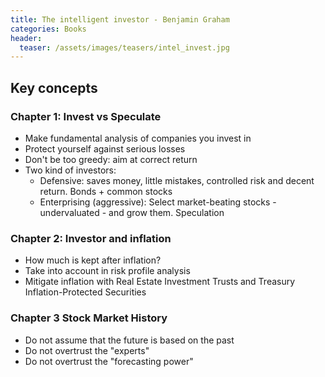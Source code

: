 ```yaml
---
title: The intelligent investor - Benjamin Graham
categories: Books
header:
  teaser: /assets/images/teasers/intel_invest.jpg
---
```

## Key concepts
### Chapter 1: Invest vs Speculate
 - Make fundamental analysis of companies you invest in
 - Protect yourself against serious losses
 - Don't be too greedy: aim at correct return 
 - Two kind of investors:
   - Defensive: saves money, little mistakes, controlled risk and decent return. Bonds + common stocks
   - Enterprising (aggressive): Select market-beating stocks - undervaluated - and grow them. Speculation 
### Chapter 2: Investor and inflation
 - How much is kept after inflation?
 - Take into account in risk profile analysis
 - Mitigate inflation with Real Estate Investment Trusts and Treasury Inflation-Protected Securities
### Chapter 3 Stock Market History
 - Do not assume that the future is based on the past
 - Do not overtrust the "experts"
 - Do not overtrust the "forecasting power"

